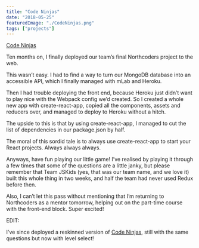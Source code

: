 ```yaml
---
title: "Code Ninjas"
date: "2018-05-25"
featuredImage: "./CodeNinjas.png"
tags: ["projects"]
---
```


[Code Ninjas](https://codeninjas-nc5.herokuapp.com/)

Ten months on, I finally deployed our team’s final Northcoders project to the web.

This wasn’t easy. I had to find a way to turn our MongoDB database into an accessible API, which I finally managed with mLab and Heroku.

Then I had trouble deploying the front end, because Heroku just didn’t want to play nice with the Webpack config we’d created. So I created a whole new app with create-react-app, copied all the components, assets and reducers over, and managed to deploy to Heroku without a hitch.

The upside to this is that by using create-react-app, I managed to cut the list of dependencies in our package.json by half.

The moral of this sordid tale is to always use create-react-app to start your React projects. Always always always.

Anyways, have fun playing our little game! I’ve realised by playing it through a few times that some of the questions are a little janky, but please remember that Team JSKids (yes, that was our team name, and we love it) built this whole thing in two weeks, and half the team had never used Redux before then.

Also, I can’t let this pass without mentioning that I’m returning to Northcoders as a mentor tomorrow, helping out on the part-time course with the front-end block. Super excited!

EDIT:

I've since deployed a reskinned version of [Code Ninjas](https://codeninjas-v2.herokuapp.com), still with the same questions but now with level select!
